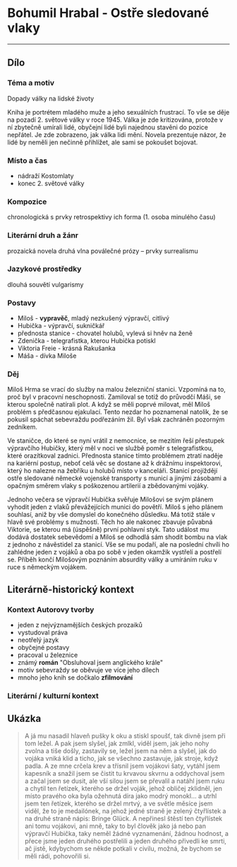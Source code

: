 # Bohumil Hrabal - Ostře sledované vlaky

----------

## Dílo

### Téma a motiv
Dopady války na lidské životy

Kniha je portrétem mladého muže a jeho sexuálních frustrací. To vše se děje na pozadí 2. světové války v roce 1945. Válka je zde kritizována, protože v ní zbytečně umírali lidé, obyčejní lidé byli najednou stavěni do pozice nepřátel. Je zde zobrazeno, jak válka lidi mění. Novela prezentuje názor, že lidé by neměli jen nečinně přihlížet, ale sami se pokoušet bojovat.

### Místo a čas
- nádraží Kostomlaty
- konec 2. světové války

### Kompozice
chronologická s prvky retrospektivy
ich forma (1. osoba minulého času)

### Literární druh a žánr
prozaická novela
druhá vlna poválečné prózy – prvky surrealismu

### Jazykové prostředky
dlouhá souvětí
vulgarismy


### Postavy
 - Miloš - **vypravěč**, mladý nezkušený  výpravčí, citlivý
 - Hubička - výpravčí, sukničkář
 - přednosta stanice - chovatel holubů, vylevá si hněv na ženě
 - Zdenička - telegrafistka, kterou Hubička potiskl
 - Viktoria Freie - krásná Rakušanka
 - Máša - dívka Miloše

### Děj
Miloš Hrma se vrací do služby na malou železniční stanici. Vzpomíná na to, proč byl v pracovní neschopnosti. Zamiloval se totiž do průvodčí Máši, se kterou společně natírali plot. A když se měli poprvé milovat, měl Miloš problém s předčasnou ejakulací. Tento nezdar ho poznamenal natolik, že se pokusil spáchat sebevraždu podřezáním žil. Byl však zachráněn pozorným zedníkem.

Ve staničce, do které se nyní vrátil z nemocnice, se mezitím řeší přestupek výpravčího Hubičky, který měl v noci ve službě poměr s telegrafistkou, které orazítkoval zadnici. Přednosta stanice tímto problémem ztratí naděje na kariérní postup, neboť celá věc se dostane až k drážnímu inspektorovi, který ho nalezne na žebříku u holubů místo v kanceláři. Stanicí projíždějí ostře sledované německé vojenské transporty s municí a jinými zásobami a opačným směrem vlaky s poškozenou artilerií a zbědovanými vojáky.

Jednoho večera se výpravčí Hubička svěřuje Milošovi se svým plánem vyhodit jeden z vlaků převážejících munici do povětří. Miloš s jeho plánem souhlasí, aniž by vše domyslel do konečného důsledku. Má totiž stále v hlavě své problémy s mužností. Těch ho ale nakonec zbavuje půvabná Viktorie, se kterou má (úspěšně) první pohlavní styk. Tato událost mu dodává dostatek sebevědomí a Miloš se odhodlá sám shodit bombu na vlak z jednoho z návěstidel za stanicí. Vše se mu podaří, ale na poslední chvíli ho zahlédne jeden z vojáků a oba po sobě v jeden okamžik vystřelí a postřelí se. Příběh končí Milošovým poznáním absurdity války a umíráním ruku v ruce s německým vojákem.

## Literárně-historický kontext


### Kontext Autorovy tvorby
- jeden z nejvýznamějších českých prozaiků
- vystudoval práva
- neotřelý jazyk
- obyčejné postavy
- pracoval u železnice
- známý **román** "Obsluhoval jsem anglického krále"
- motiv sebevraždy se oběvuje ve více jeho dílech
- mnoho jeho knih se dočkalo **zfilmování**

### Literární / kulturní kontext

## Ukázka
> A já mu nasadil hlaveň pušky k oku a stiskl spoušť, tak divně jsem při tom ležel. A pak jsem slyšel, jak zmlkl, viděl jsem, jak jeho nohy zvolna a tiše došly, zastavily se, ležel jsem na něm a slyšel, jak do vojáka vniká klid a ticho, jak se všechno zastavuje, jak stroje, když padla. A ze mne crčela krev a třísnil jsem vojákovi šaty, vytáhl jsem kapesník a snažil jsem se čistit tu krvavou skvrnu a oddychoval jsem a začal jsem se dusit, ale vší silou jsem se převalil a natáhl jsem ruku a chytil ten řetízek, kterého se držel voják, jehož obličej zklidněl, jen místo pravého oka byla ožehnutá díra jako modrý monokl... a utrhl jsem ten řetízek, kterého se držel mrtvý, a ve světle měsíce jsem viděl, že to je medailónek, na jehož jedné straně je zelený čtyřlístek a na druhé straně nápis: Bringe Glück. A nepřinesl štěstí ten čtyřlístek ani tomu vojákovi, ani mně, taky to byl člověk jako já nebo pan výpravčí Hubička, taky neměl žádné vyznamenání, žádnou hodnost, a přece jsme jeden druhého postřelili a jeden druhého přivedli ke smrti, ač jistě, kdybychom se někde potkali v civilu, možná, že bychom se měli rádi, pohovořili si.